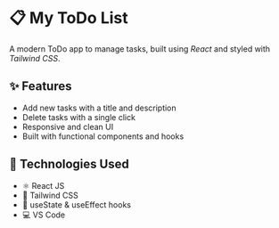 # 📋 My ToDo List

A modern ToDo app to manage tasks, built using *React* and styled with *Tailwind CSS*.

## ✨ Features

- Add new tasks with a title and description
- Delete tasks with a single click
- Responsive and clean UI
- Built with functional components and hooks

## 🚀 Technologies Used

- ⚛ React JS
- 🎨 Tailwind CSS
- 🧠 useState & useEffect hooks
- 💻 VS Code

